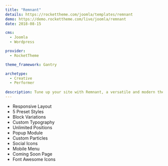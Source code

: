 ```yaml
---
title: "Remnant"
details: https://rockettheme.com/joomla/templates/remnant
demo: https://demo.rockettheme.com/live/joomla/remnant
date: 2018-08-15

cms: 
  - Joomla
  - Wordpress

provider: 
  - RocketTheme

theme_framework: Gantry

archetype:
  - Creative
  - Performer
  
description: Tune up your site with Remnant, a versatile and modern theme that really rocks. Bring the noise with integrated music players that support SoundCloud, External, and Local audio files. Even more, showcase your latest videos with the new Video Grid particle.
---
```


* Responsive Layout
* 5 Preset Styles
* Block Variations
* Custom Typography
* Unlimited Positions
* Popup Module
* Custom Particles
* Social Icons
* Mobile Menu
* Coming Soon Page
* Font Awesome Icons	